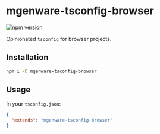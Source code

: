 # mgenware-tsconfig-browser

[![npm version](https://img.shields.io/npm/v/mgenware-tsconfig-browser.svg?style=flat-square)](https://npmjs.com/package/mgenware-tsconfig-browser)

Opinionated `tsconfig` for browser projects.

## Installation

```sh
npm i -D mgenware-tsconfig-browser
```

## Usage

In your `tsconfig.json`:

```json
{
  "extends": "mgenware-tsconfig-browser"
}
```

